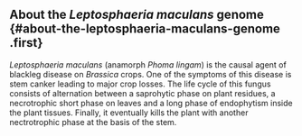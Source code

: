 About the *Leptosphaeria maculans* genome {#about-the-leptosphaeria-maculans-genome .first}
-----------------------------------------

*Leptosphaeria maculans* (anamorph *Phoma lingam*) is the causal agent
of blackleg disease on *Brassica* crops. One of the symptoms of this
disease is stem canker leading to major crop losses. The life cycle of
this fungus consists of alternation between a saprohytic phase on plant
residues, a necrotrophic short phase on leaves and a long phase of
endophytism inside the plant tissues. Finally, it eventually kills the
plant with another nectrotrophic phase at the basis of the stem.
